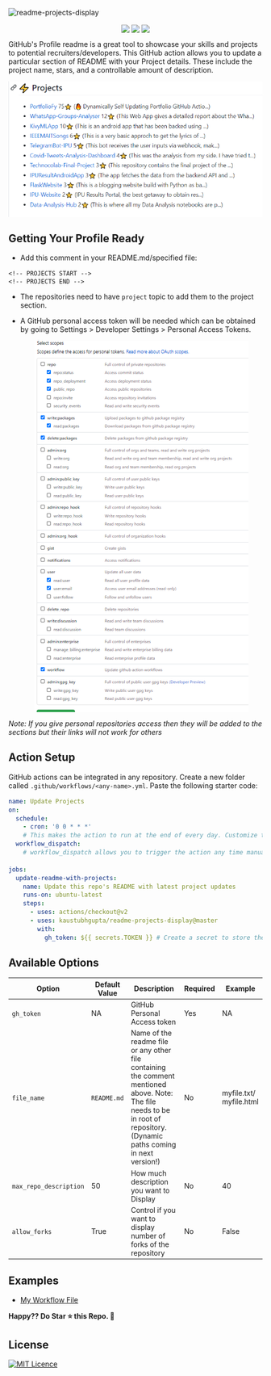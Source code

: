 ![readme-projects-display](https://socialify.git.ci/kaustubhgupta/readme-projects-display/image?description=1&font=KoHo&forks=1&issues=1&language=1&owner=1&pattern=Floating%20Cogs&pulls=1&stargazers=1&theme=Light) 
<p align="center">
<img src="https://img.shields.io/badge/python%20-%2314354C.svg?&style=for-the-badge&logo=python&logoColor=white" align="center">
<img src="https://img.shields.io/badge/markdown-%23000000.svg?&style=for-the-badge&logo=markdown&logoColor=white" align="center">
<img src="https://img.shields.io/badge/github%20actions%20-%232671E5.svg?&style=for-the-badge&logo=github%20actions&logoColor=white "align="center">
</p>

GitHub's Profile readme is a great tool to showcase your skills and projects to potential recruiters/developers. This GitHub action allows you to update a particular section of README with your Project details. These include the project name, stars, and a controllable amount of description. 

<p align="center">
<img src="./images/preview.png" align="center">
</p>

## Getting Your Profile Ready

- Add this comment in your README.md/specified file:
```
<!-- PROJECTS START -->
<!-- PROJECTS END -->
```

- The repositories need to have `project`  topic to add them to the project section.

- A GitHub personal access token will be needed which can be obtained by going to Settings > Developer Settings > Personal Access Tokens.
  <div align="center"> <img src="./images/config.png" align="center"> </div>

_Note: If you give personal repositories access then they will be added to the sections but their links will not work for others_


## Action Setup

GitHub actions can be integrated in any repository. Create a new folder called `.github/workflows/<any-name>.yml`. Paste the following starter code:

```yml
name: Update Projects
on:
  schedule:
    - cron: '0 0 * * *'
    # This makes the action to run at the end of every day. Customize this accordingly or you can also trigger this action for GitHub events (Pull, Push). Check the GitHub actions page for that.
  workflow_dispatch:
    # workflow_dispatch allows you to trigger the action any time manually

jobs:
  update-readme-with-projects:
    name: Update this repo's README with latest project updates
    runs-on: ubuntu-latest
    steps:
      - uses: actions/checkout@v2
      - uses: kaustubhgupta/readme-projects-display@master
        with:
          gh_token: ${{ secrets.TOKEN }} # Create a secret to store the access token 
```

## Available Options

| Option         | Default Value | Description                                                                  | Required | Example |
| -------------- | ------------- | ---------------------------------------------------------------------------- | -------- | ------- |
| `gh_token`     | NA            | GitHub Personal Access token                                                 | Yes      |  NA     |
| `file_name`        | `README.md`           | Name of the readme file or any other file containing the comment mentioned above. Note: The file needs to be in root of repository. (Dynamic paths coming in next version!)                                   | No       |  myfile.txt/ myfile.html    | 
| `max_repo_description` | 50 | How much description you want to Display | No | 40 |
| `allow_forks` | True | Control if you want to display number of forks of the repository | No | False |

## Examples
- [My Workflow File](https://github.com/kaustubhgupta/kaustubhgupta/blob/master/.github/workflows/project-updater.yml)

**Happy?? Do Star ⭐ this Repo. 🤩**

## License

[![MIT Licence](https://img.shields.io/github/license/kaustubhgupta/PortfolioFy)](https://choosealicense.com/licenses/mit/)
